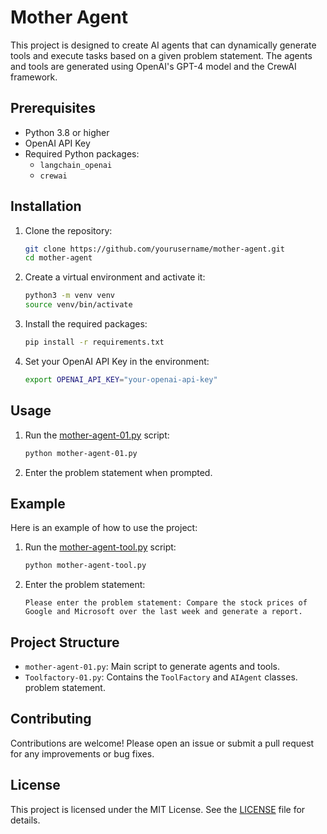 # Mother Agent

This project is designed to create AI agents that can dynamically generate tools and execute tasks based on a given problem statement. The agents and tools are generated using OpenAI's GPT-4 model and the CrewAI framework.

## Prerequisites

- Python 3.8 or higher
- OpenAI API Key
- Required Python packages:
  - `langchain_openai`
  - `crewai`

## Installation

1. Clone the repository:
    ```sh
    git clone https://github.com/yourusername/mother-agent.git
    cd mother-agent
    ```

2. Create a virtual environment and activate it:
    ```sh
    python3 -m venv venv
    source venv/bin/activate
    ```

3. Install the required packages:
    ```sh
    pip install -r requirements.txt
    ```

4. Set your OpenAI API Key in the environment:
    ```sh
    export OPENAI_API_KEY="your-openai-api-key"
    ```

## Usage

1. Run the [mother-agent-01.py](http://_vscodecontentref_/1) script:
    ```sh
    python mother-agent-01.py
    ```

2. Enter the problem statement when prompted.


## Example

Here is an example of how to use the project:

1. Run the [mother-agent-tool.py](http://_vscodecontentref_/3) script:
    ```sh
    python mother-agent-tool.py
    ```

2. Enter the problem statement:
    ```
    Please enter the problem statement: Compare the stock prices of Google and Microsoft over the last week and generate a report.
    ```


## Project Structure

- `mother-agent-01.py`: Main script to generate agents and tools.
- `Toolfactory-01.py`: Contains the `ToolFactory` and `AIAgent` classes.
problem statement.

## Contributing

Contributions are welcome! Please open an issue or submit a pull request for any improvements or bug fixes.

## License

This project is licensed under the MIT License. See the [LICENSE](LICENSE) file for details.

